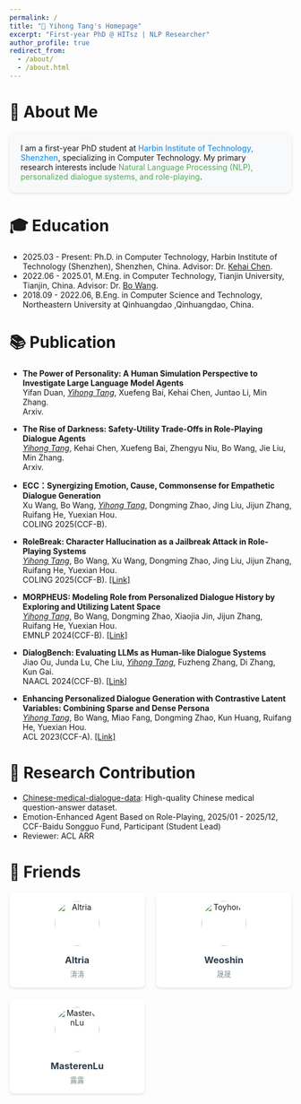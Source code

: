 ```yaml
---
permalink: /
title: "🌱 Yihong Tang's Homepage"
excerpt: "First-year PhD @ HITsz | NLP Researcher"
author_profile: true
redirect_from: 
  - /about/
  - /about.html
---
```


# 🌟 About Me 
<div style="background: #f8f9fa; padding: 20px; border-radius: 10px; box-shadow: 0 2px 5px rgba(0,0,0,0.1);">
I am a first-year PhD student at <span style="color: #2196F3; font-weight: 500;">Harbin Institute of Technology, Shenzhen</span>, specializing in Computer Technology. My primary research interests include <span style="color: #4CAF50;">Natural Language Processing (NLP), personalized dialogue systems, and role-playing</span>.
</div>


# 🎓 Education
- 2025.03 - Present: Ph.D. in Computer Technology, Harbin Institute of Technology (Shenzhen), Shenzhen, China. Advisor: Dr. [Kehai Chen](https://faculty.hitsz.edu.cn/chenkehai).
- 2022.06 - 2025.01, M.Eng. in Computer Technology, Tianjin University, Tianjin, China. Advisor: Dr. [Bo Wang](https://cic.tju.edu.cn/faculty/wangbo/index.htm).
- 2018.09 - 2022.06, B.Eng. in Computer Science and Technology, Northeastern University at Qinhuangdao ,Qinhuangdao, China.


# 📚 Publication

- **The Power of Personality: A Human Simulation Perspective to Investigate Large Language Model Agents**  
Yifan Duan, *<ins>Yihong Tang</ins>*, Xuefeng Bai, Kehai Chen, Juntao Li, Min Zhang.  
Arxiv.

- **The Rise of Darkness: Safety-Utility Trade-Offs in Role-Playing Dialogue Agents**  
*<ins>Yihong Tang</ins>*, Kehai Chen, Xuefeng Bai, Zhengyu Niu, Bo Wang, Jie Liu, Min Zhang.  
Arxiv.

- **ECC：Synergizing Emotion, Cause, Commonsense for Empathetic Dialogue Generation**  
  Xu Wang, Bo Wang, *<ins>Yihong Tang</ins>*, Dongming Zhao, Jing Liu, Jijun Zhang, Ruifang He, Yuexian Hou.  
  COLING 2025(CCF-B). 

- **RoleBreak: Character Hallucination as a Jailbreak Attack in Role-Playing Systems**  
  *<ins>Yihong Tang</ins>*, Bo Wang, Xu Wang, Dongming Zhao, Jing Liu, Jijun Zhang, Ruifang He, Yuexian Hou.  
  COLING 2025(CCF-B). [[Link]](https://arxiv.org/pdf/2409.16727v1.pdf)

- **MORPHEUS: Modeling Role from Personalized Dialogue History by Exploring and Utilizing Latent Space**  
  *<ins>Yihong Tang</ins>*, Bo Wang, Dongming Zhao, Xiaojia Jin, Jijun Zhang, Ruifang He, Yuexian Hou.  
  EMNLP 2024(CCF-B). [[Link]](https://aclanthology.org/2024.emnlp-main.437)

- **DialogBench: Evaluating LLMs as Human-like Dialogue Systems**  
  Jiao Ou, Junda Lu, Che Liu, *<ins>Yihong Tang</ins>*, Fuzheng Zhang, Di Zhang, Kun Gai.  
  NAACL 2024(CCF-B). [[Link]](https://aclanthology.org/2024.naacl-long.341)

- **Enhancing Personalized Dialogue Generation with Contrastive Latent Variables: Combining Sparse and Dense Persona**  
  *<ins>Yihong Tang</ins>*, Bo Wang, Miao Fang, Dongming Zhao, Kun Huang, Ruifang He, Yuexian Hou.  
  ACL 2023(CCF-A). [[Link]](https://aclanthology.org/2023.acl-long.299)

# 🔬 Research Contribution
- [Chinese-medical-dialogue-data](https://github.com/Toyhom/Chinese-medical-dialogue-data): High-quality Chinese medical question-answer dataset.
- Emotion-Enhanced Agent Based on Role-Playing, 2025/01 - 2025/12, CCF-Baidu Songguo Fund, Participant (Student Lead) 
- Reviewer: ACL ARR


<!-- # 🌈 Life Beyond Research
# 🎨 Creative Corner
- **📸 Photography**: Urban landscapes | AI-generated art
- **🎮 Game Design**: Developed 2 text-based RPG games
- **📖 Technical Writing**: Regular contributor to [AI Weekly Digest](https://example.com) -->


# 🤝 Friends 

<div style="display: grid; grid-template-columns: repeat(auto-fit, minmax(240px, 1fr)); gap: 20px; margin-top: 20px;">

  <div style="background: white; border-radius: 8px; padding: 15px; box-shadow: 0 2px 5px rgba(0,0,0,0.1); transition: transform 0.2s;">
    <a href="https://altria1122.github.io/" target="_blank" style="text-decoration: none; color: inherit;">
      <div style="text-align: center;">
        <img src="https://altria1122.github.io/img/Altria.png" alt="Altria" style="width: 80px; height: 80px; border-radius: 50%; object-fit: cover; margin-bottom: 10px;">
        <h3 style="margin: 5px 0; color: #2c3e50;">Altria</h3>
        <p style="margin: 0; color: #7f8c8d; font-size: 0.9em;">涛涛</p>
      </div>
    </a>
  </div>

  <div style="background: white; border-radius: 8px; padding: 15px; box-shadow: 0 2px 5px rgba(0,0,0,0.1); transition: transform 0.2s;">
    <a href="https://toyhom.github.io/" target="_blank" style="text-decoration: none; color: inherit;">
      <div style="text-align: center;">
        <img src="https://weoshin.github.io/img/avatar.jpg" alt="Toyhom" style="width: 80px; height: 80px; border-radius: 50%; object-fit: cover; margin-bottom: 10px;">
        <h3 style="margin: 5px 0; color: #2c3e50;">Weoshin</h3>
        <p style="margin: 0; color: #7f8c8d; font-size: 0.9em;">晟晟</p>
      </div>
    </a>
  </div>

  <div style="background: white; border-radius: 8px; padding: 15px; box-shadow: 0 2px 5px rgba(0,0,0,0.1); transition: transform 0.2s;">
    <a href="https://blog.masteren.top/" target="_blank" style="text-decoration: none; color: inherit;">
      <div style="text-align: center;">
        <img src="https://altria1122.github.io//img/luluAvatar.gif" alt="MasterenLu" style="width: 80px; height: 80px; border-radius: 50%; object-fit: cover; margin-bottom: 10px;">
        <h3 style="margin: 5px 0; color: #2c3e50;">MasterenLu</h3>
        <p style="margin: 0; color: #7f8c8d; font-size: 0.9em;">露露</p>
      </div>
    </a>
  </div>

</div>
